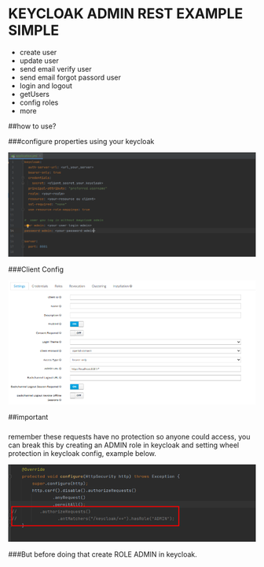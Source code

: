 # KEYCLOAK ADMIN REST EXAMPLE SIMPLE

* create user
* update user
* send email verify user
* send email forgot passord user
* login and logout
* getUsers
* config roles
* more

##how to use?

###configure properties using your keycloak

![Alt text](config.png "config")


###Client Config

![Alt text](cliente_config.png "client_config")


##important

###
remember these requests have no protection so anyone could access, you can break this by creating an ADMIN role in keycloak and setting wheel protection in keycloak config, example below.

![Alt text](admin.png "admin")


###But before doing that create ROLE ADMIN in keycloak.